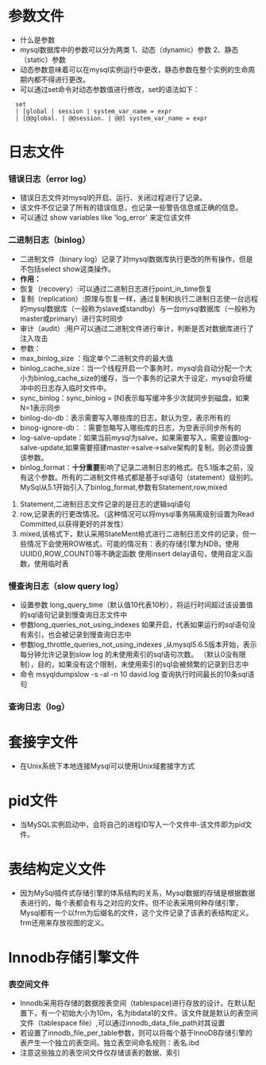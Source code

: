# 参数文件
* 什么是参数
* mysql数据库中的参数可以分为两类 1、动态（dynamic）参数 2、静态（static）参数
* 动态参数意味着可以在mysql实例运行中更改，静态参数在整个实例的生命周期内都不得进行更改。
* 可以通过set命令对动态参数值进行修改，set的语法如下：
```
  set
  | [global | session | system_var_name = expr
  | [@@global. | @@session. | @@] system_var_name = expr
```
# 日志文件
### 错误日志（error log）
* 错误日志文件对mysql的开启、运行、关闭过程进行了记录。
* 该文件不仅记录了所有的错误信息，也记录一些警告信息或正确的信息。
* 可以通过 show variables like 'log_error' 来定位该文件
### 二进制日志（binlog）
* 二进制文件（binary log）记录了对mysql数据库执行更改的所有操作，但是不包括select show这类操作。
* **作用：**
* 恢复（recovery）:可以通过二进制日志进行point_in_time恢复
* 复制（replication）:原理与恢复一样，通过复制和执行二进制日志使一台远程的mysql数据库（一般称为slave或standby）与一台mysql数据库（一般称为master或primary）进行实时同步
* 审计（audit）:用户可以通过二进制文件进行审计，判断是否对数据库进行了注入攻击
* 参数：
* max_binlog_size ：指定单个二进制文件的最大值
* binlog_cache_size：当一个线程开启一个事务时，mysql会自动分配一个大小为binlog_cache_size的缓存，当一个事务的记录大于设定，mysql会将缓冲中的日志存入临时文件中。
* sync_binlog：sync_binlog = [N]表示每写缓冲多少次就同步到磁盘，如果N=1表示同步
* binlog-do-db：表示需要写入哪些库的日志，默认为空，表示所有的
* binog-ignore-db：：需要忽略写入哪些库的日志，为空表示同步所有的
* log-salve-update：如果当前mysql为salve，如果需要写入，需要设置log-salve-update,如果需要搭建master->salve->salve架构的复制，则必须设置该参数。
* binlog_format：**十分重要**影响了记录二进制日志的格式。在5.1版本之前，没有这个参数。所有的二进制文件格式都是基于sql语句（statement）级别的。
  MySql从5.1开始引入了binlog_format,参数有Statement,row,mixed
1. Statement,二进制日志文件记录的是日志的逻辑sql语句
2. row,记录表的行更改情况。（这种情况可以将mysql事务隔离级别设置为Read Committed,以获得更好的并发性）
3. mixed,该格式下，默认采用StateMent格式进行二进制日志文件的记录，但一些情况下会使用ROW格式，可能的情况有：表的存储引擎为NDB，使用UUID(),ROW_COUNT()等不确定函数
使用insert delay语句，使用自定义函数，使用临时表
 
### 慢查询日志（slow query log）
* 设置参数 long_query_time（默认值10代表10秒），将运行时间超过该设置值的sql语句记录到慢查询日志文件中
* 参数long_queries_not_using_indexes 如果开启，代表如果运行的sql语句没有索引，也会被记录到慢查询日志中
* 参数log_throttle_queries_not_using_indexes ,从mysql5.6.5版本开始，表示每分钟允许记录到slow log 的未使用索引的sql语句次数。
（默认0没有限制），目的，如果没有这个限制，未使用索引的sql会被频繁的记录到日志中
* 命令 msyqldumpslow -s -al -n 10 david.log 查询执行时间最长的10条sql语句
### 查询日志（log）

# 套接字文件  
* 在Unix系统下本地连接Mysql可以使用Unix域套接字方式
# pid文件
* 当MySQL实例启动中，会将自己的进程ID写入一个文件中-该文件即为pid文件。
# 表结构定义文件
* 因为MySql插件式存储引擎的体系结构的关系，Mysql数据的存储是根据数据表进行的，每个表都会有与之对应的文件。但不论表采用何种存储引擎，
Mysql都有一个以frm为后缀名的文件，这个文件记录了该表的表结构定义。frm还用来存放视图的定义。
# Innodb存储引擎文件
### 表空间文件
* Innodb采用将存储的数据按表空间（tablespace)进行存放的设计。在默认配置下，有一个初始大小为10m，名为ibdata1的文件。该文件就是默认的表空间文件（tablespace file）,可以通过innodb_data_file_path对其设置
* 若设置了innodb_file_per_table参数，则可以将每个基于InnoDB存储引擎的表产生一个独立的表空间。独立表空间命名规则：表名.ibd
* 注意这些独立的表空间文件仅存储该表的数据、索引
